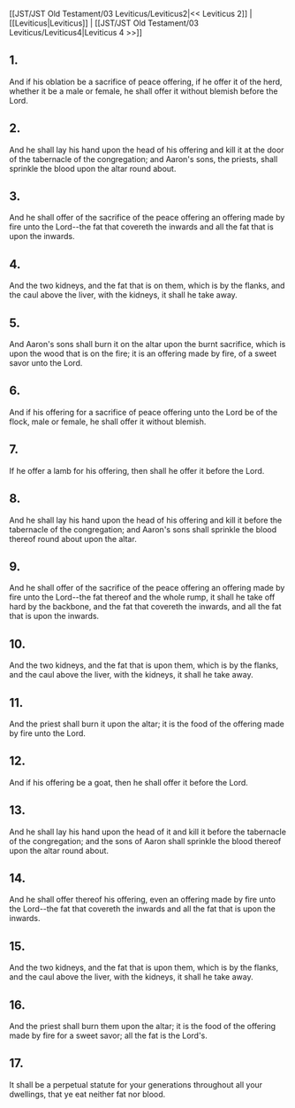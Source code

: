[[JST/JST Old Testament/03 Leviticus/Leviticus2|<< Leviticus 2]] | [[Leviticus|Leviticus]] | [[JST/JST Old Testament/03 Leviticus/Leviticus4|Leviticus 4 >>]]
## 1.
And if his oblation be a sacrifice of peace offering, if he offer it of the herd, whether it be a male or female, he shall offer it without blemish before the Lord.
## 2.
And he shall lay his hand upon the head of his offering and kill it at the door of the tabernacle of the congregation; and Aaron\'s sons, the priests, shall sprinkle the blood upon the altar round about.
## 3.
And he shall offer of the sacrifice of the peace offering an offering made by fire unto the Lord\--the fat that covereth the inwards and all the fat that is upon the inwards.
## 4.
And the two kidneys, and the fat that is on them, which is by the flanks, and the caul above the liver, with the kidneys, it shall he take away.
## 5.
And Aaron\'s sons shall burn it on the altar upon the burnt sacrifice, which is upon the wood that is on the fire; it is an offering made by fire, of a sweet savor unto the Lord.
## 6.
And if his offering for a sacrifice of peace offering unto the Lord be of the flock, male or female, he shall offer it without blemish.
## 7.
If he offer a lamb for his offering, then shall he offer it before the Lord.
## 8.
And he shall lay his hand upon the head of his offering and kill it before the tabernacle of the congregation; and Aaron\'s sons shall sprinkle the blood thereof round about upon the altar.
## 9.
And he shall offer of the sacrifice of the peace offering an offering made by fire unto the Lord\--the fat thereof and the whole rump, it shall he take off hard by the backbone, and the fat that covereth the inwards, and all the fat that is upon the inwards.
## 10.
And the two kidneys, and the fat that is upon them, which is by the flanks, and the caul above the liver, with the kidneys, it shall he take away.
## 11.
And the priest shall burn it upon the altar; it is the food of the offering made by fire unto the Lord.
## 12.
And if his offering be a goat, then he shall offer it before the Lord.
## 13.
And he shall lay his hand upon the head of it and kill it before the tabernacle of the congregation; and the sons of Aaron shall sprinkle the blood thereof upon the altar round about.
## 14.
And he shall offer thereof his offering, even an offering made by fire unto the Lord\--the fat that covereth the inwards and all the fat that is upon the inwards.
## 15.
And the two kidneys, and the fat that is upon them, which is by the flanks, and the caul above the liver, with the kidneys, it shall he take away.
## 16.
And the priest shall burn them upon the altar; it is the food of the offering made by fire for a sweet savor; all the fat is the Lord\'s.
## 17.
It shall be a perpetual statute for your generations throughout all your dwellings, that ye eat neither fat nor blood.

